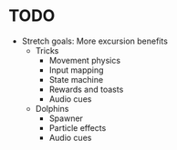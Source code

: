 # TODO
- Stretch goals: More excursion benefits
  - Tricks
    - Movement physics
    - Input mapping
    - State machine
    - Rewards and toasts
    - Audio cues
  - Dolphins
    - Spawner
    - Particle effects
    - Audio cues

